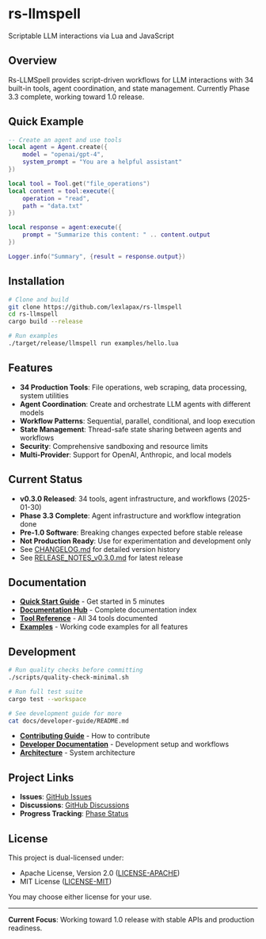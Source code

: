 # rs-llmspell

Scriptable LLM interactions via Lua and JavaScript

## Overview

Rs-LLMSpell provides script-driven workflows for LLM interactions with 34 built-in tools, agent coordination, and state management. Currently Phase 3.3 complete, working toward 1.0 release.

## Quick Example

```lua
-- Create an agent and use tools
local agent = Agent.create({
    model = "openai/gpt-4",
    system_prompt = "You are a helpful assistant"
})

local tool = Tool.get("file_operations")
local content = tool:execute({
    operation = "read",
    path = "data.txt"
})

local response = agent:execute({
    prompt = "Summarize this content: " .. content.output
})

Logger.info("Summary", {result = response.output})
```

## Installation

```bash
# Clone and build
git clone https://github.com/lexlapax/rs-llmspell
cd rs-llmspell
cargo build --release

# Run examples
./target/release/llmspell run examples/hello.lua
```

## Features

- **34 Production Tools**: File operations, web scraping, data processing, system utilities
- **Agent Coordination**: Create and orchestrate LLM agents with different models
- **Workflow Patterns**: Sequential, parallel, conditional, and loop execution
- **State Management**: Thread-safe state sharing between agents and workflows
- **Security**: Comprehensive sandboxing and resource limits
- **Multi-Provider**: Support for OpenAI, Anthropic, and local models

## Current Status

- **v0.3.0 Released**: 34 tools, agent infrastructure, and workflows (2025-01-30)
- **Phase 3.3 Complete**: Agent infrastructure and workflow integration done
- **Pre-1.0 Software**: Breaking changes expected before stable release
- **Not Production Ready**: Use for experimentation and development only
- See [CHANGELOG.md](CHANGELOG.md) for detailed version history
- See [RELEASE_NOTES_v0.3.0.md](RELEASE_NOTES_v0.3.0.md) for latest release

## Documentation

- **[Quick Start Guide](docs/user-guide/getting-started.md)** - Get started in 5 minutes
- **[Documentation Hub](docs/README.md)** - Complete documentation index
- **[Tool Reference](docs/user-guide/tool-reference.md)** - All 34 tools documented
- **[Examples](examples/)** - Working code examples for all features

## Development

```bash
# Run quality checks before committing
./scripts/quality-check-minimal.sh

# Run full test suite
cargo test --workspace

# See development guide for more
cat docs/developer-guide/README.md
```

- **[Contributing Guide](CONTRIBUTING.md)** - How to contribute
- **[Developer Documentation](docs/developer-guide/)** - Development setup and workflows
- **[Architecture](docs/technical/rs-llmspell-final-architecture.md)** - System architecture

## Project Links

- **Issues**: [GitHub Issues](https://github.com/lexlapax/rs-llmspell/issues)
- **Discussions**: [GitHub Discussions](https://github.com/lexlapax/rs-llmspell/discussions)
- **Progress Tracking**: [Phase Status](docs/in-progress/)

## License

This project is dual-licensed under:

- Apache License, Version 2.0 ([LICENSE-APACHE](LICENSE-APACHE))
- MIT License ([LICENSE-MIT](LICENSE-MIT))

You may choose either license for your use.

---

**Current Focus**: Working toward 1.0 release with stable APIs and production readiness.